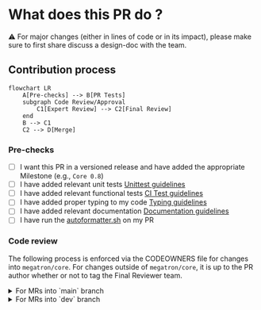 # What does this PR do ?
<!-- Add a one line overview of what this PR aims to accomplish. -->

:warning: For major changes (either in lines of code or in its impact), please make sure to first share discuss a design-doc with the team.  

## Contribution process

```mermaid
flowchart LR
    A[Pre-checks] --> B[PR Tests]
    subgraph Code Review/Approval
        C1[Expert Review] --> C2[Final Review]
    end
    B --> C1
    C2 --> D[Merge]
```

### Pre-checks

- [ ] I want this PR in a versioned release and have added the appropriate Milestone (e.g., `Core 0.8`)
- [ ] I have added relevant unit tests [Unittest guidelines](https://adlr.gitlab-master-pages.nvidia.com/megatron-lm-wiki/testing_guide/unit_tests/)
- [ ] I have added relevant functional tests [CI Test guidelines](https://adlr.gitlab-master-pages.nvidia.com/megatron-lm-wiki/testing_guide/functional_tests/)
- [ ] I have added proper typing to my code [Typing guidelines](https://docs.python.org/3/library/typing.html)
- [ ] I have added relevant documentation [Documentation guidelines](https://adlr.gitlab-master-pages.nvidia.com/megatron-lm-wiki/documentation_guide/)
- [ ] I have run the [autoformatter.sh](https://adlr.gitlab-master-pages.nvidia.com/megatron-lm-wiki/testing_guide/formatting/#autoformattersh) on my PR

### Code review

The following process is enforced via the CODEOWNERS file for changes into `megatron/core`. For changes outside of `megatron/core`, it is up to the PR author whether or not to tag the Final Reviewer team.

<details>
<summary>For MRs into `main` branch</summary>

#### (Step 1): Add PR label `Expert Review`

#### (Step 2): Assign expert reviewers

Assign the expert reviewers that correspond to the areas the PR touches (if no match, assign someone from `DEFAULT`):

- Model:
  - [ ] Bert: `aot@nvidia.com`  
  - [ ] GPT: `ksanthanam@nvidia.com`
  - [ ] MoE: `akhattar@nvidia.com`, `vkorthikanti@nvidia.com`, `ykarnati@nvidia.com`, `shiqingf@nvidia.com`, `xiny@nvidia.com`, `zijiey@nvidia.com`
  - [ ] Multimodal: `trintamaki@nvidia.com`
  - [ ] Retro: `lmcafee@nvidia.com`
  - [ ] T5: `huvu@nvidia.com`
- Distributed:
  - [ ] Distributed Checkpointing: `skierat@nvidia.com`, `mblaz@nvidia.com`, `dpykhtar@nvidia.com`
  - [ ] Distributed optimizer: `slym@nvidia.com`
- [ ] Inference: `vkorthikanti@nvidia.com`
- [ ] Quantization and Inference (QAT): `chenhany@nvidia.com`
- Parallelism:
  - [ ] Context Parallelism: `boxiangw@nvidia.com`, `xren@nvidia.com`
  - [ ] Pipeline Parallelism: `xren@nvidia.com`  
- Transformer: `ksanthanam@nvidia.com`
- Post-training: `chenhany@nvidia.com`, `aanoosheh@nvidia.com`, `kmorabia@nvidia.com`
- [ ] Datasets: `jkamalu@nvidia.com`
- [ ] Tests:  okoenig, donghyukc, pagaray, chtruong
- [ ] __DEFAULT__: shanmugamr jcasper eharper okoenig

:warning: Only proceed to the next step once all reviewers have approved, merge-conflict are resolved and the CI is passing.  
Final Review might get declined if these requirements are not fulfilled.

#### (Step 3): Final Review

1. Add `Final Review` label
2. Assign

- ADLR: `jcasper@nvidia.com` || `dnarayanan@nvidia.com` || `vkorthikanti@nvidia.com`
- NeMo: `eharper@nvidia.com` || `shanmugamr@nvidia.com` || `ansubramania@nvidia.com` || `yuya@nvidia.com`

#### (Optional Step 4): Cherry-pick into release branch

If this PR also needs to be merged into `core_r*` release branches, after this PR has been merged, select `Cherry-pick` to open a new PR into the release branch.

</details>

<details>
<summary>For MRs into `dev` branch</summary>
The proposed review process for `dev` branch is under active discussion.

MRs are mergable after one approval by either `eharper@nvidia.com` or `zijiey@nvidia.com`.
</details>
